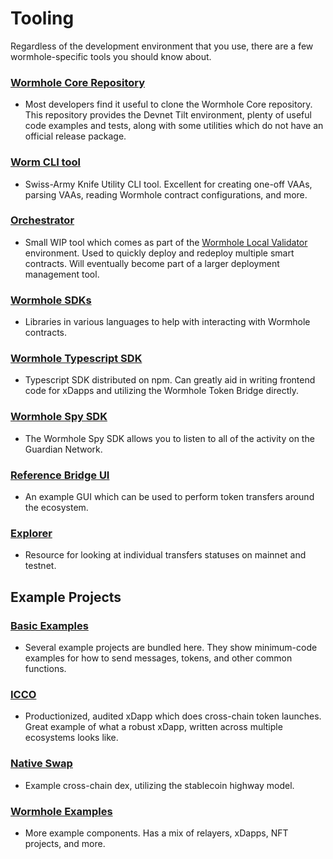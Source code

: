 # Tooling

Regardless of the development environment that you use, there are a few wormhole-specific tools you should know about.

### [Wormhole Core Repository](https://github.com/wormhole-foundation/wormhole/tree/main/)

- Most developers find it useful to clone the Wormhole Core repository. This repository provides the Devnet Tilt environment, plenty of useful code examples and tests, along with some utilities which do not have an official release package.

### [Worm CLI tool](https://github.com/wormhole-foundation/wormhole/tree/main/clients/js)

- Swiss-Army Knife Utility CLI tool. Excellent for creating one-off VAAs, parsing VAAs, reading Wormhole contract configurations, and more.

### [Orchestrator](https://github.com/wormhole-foundation/xdapp-book/blob/main/projects/evm-messenger/orchestrator.js)

- Small WIP tool which comes as part of the [Wormhole Local Validator](./wlv.md) environment. Used to quickly deploy and redeploy multiple smart contracts. Will eventually become part of a larger deployment management tool.

### [Wormhole SDKs](https://github.com/wormhole-foundation/wormhole/tree/main/sdk)

- Libraries in various languages to help with interacting with Wormhole contracts.

### [Wormhole Typescript SDK](https://www.npmjs.com/package/@certusone/wormhole-sdk)

- Typescript SDK distributed on npm. Can greatly aid in writing frontend code for xDapps and utilizing the Wormhole Token Bridge directly.

### [Wormhole Spy SDK](https://github.com/wormhole-foundation/wormhole/tree/main/spydk/js)

- The Wormhole Spy SDK allows you to listen to all of the activity on the Guardian Network.

### [Reference Bridge UI](https://github.com/wormhole-foundation/example-token-bridge-ui)

- An example GUI which can be used to perform token transfers around the ecosystem.

### [Explorer](https://wormhole.com/explorer/)

- Resource for looking at individual transfers statuses on mainnet and testnet.
<!--
how to use on tilt?
-->

<!--
Example projects
-->

## Example Projects

### [Basic Examples](https://github.com/wormhole-foundation/xdapp-book/tree/main/projects)

- Several example projects are bundled here. They show minimum-code examples for how to send messages, tokens, and other common functions.

### [ICCO](https://github.com/certusone/wormhole-icco)

- Productionized, audited xDapp which does cross-chain token launches. Great example of what a robust xDapp, written across multiple ecosystems looks like.

### [Native Swap](https://github.com/certusone/wormhole-nativeswap-example)

- Example cross-chain dex, utilizing the stablecoin highway model.

### [Wormhole Examples](https://github.com/certusone/wormhole-examples)

- More example components. Has a mix of relayers, xDapps, NFT projects, and more.
